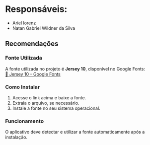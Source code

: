 # Responsáveis:
 - Ariel lorenz
 - Natan Gabriel Wildner da Silva

## Recomendações  

### Fonte Utilizada  
A fonte utilizada no projeto é **Jersey 10**, disponível no Google Fonts:  
[🔗 Jersey 10 - Google Fonts](https://fonts.google.com/specimen/Jersey+10)  

### Como Instalar  
1. Acesse o link acima e baixe a fonte.  
2. Extraia o arquivo, se necessário.  
3. Instale a fonte no seu sistema operacional.  

### Funcionamento  
O aplicativo deve detectar e utilizar a fonte automaticamente após a instalação.
